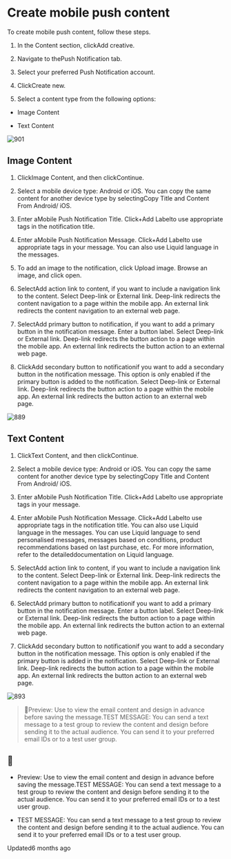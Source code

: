 # Create mobile push content

To create mobile push content, follow these steps.

1. In the Content section, clickAdd creative.

2. Navigate to thePush Notification tab.

3. Select your preferred Push Notification account.

4. ClickCreate new.

5. Select a content type from the following options:

- Image Content

- Text Content

![901](https://files.readme.io/1c423c1-UoODQvrbGUkFVFgvExzqj6h2zN63oUv9OA.png)

## Image Content

1. ClickImage Content, and then clickContinue.

2. Select a mobile device type: Android or iOS. You can copy the same content for another device type by selectingCopy Title and Content From Android/ iOS.

3. Enter aMobile Push Notification Title. Click+Add Labelto use appropriate tags in the notification title.

4. Enter aMobile Push Notification Message. Click+Add Labelto use appropriate tags in your message. You can also use Liquid language in the messages.

5. To add an image to the notification, click Upload image. Browse an image, and click open.

6. SelectAdd action link to content, if you want to include a navigation link to the content. Select  Deep-link or External link. Deep-link redirects the content navigation to a page within the mobile app. An external link redirects the content navigation to an external web page.

7. SelectAdd primary button to notification, if you want to add a primary button in the notification message. Enter a button label. Select  Deep-link or External link. Deep-link redirects the button action to a page within the mobile app. An external link redirects the button action to an external web page.

8. ClickAdd secondary button to notificationif you want to add a secondary button in the notification message. This option is only enabled if the primary button is added to the notification. Select  Deep-link or External link. Deep-link redirects the button action to a page within the mobile app. An external link redirects the button action to an external web page.

![889](https://files.readme.io/973fa35-_5e9NRm6Os85cnvmE-d6QxjvSDc-AJdZqw.png)

## Text Content

1. ClickText Content, and then clickContinue.

2. Select a mobile device type: Android or iOS. You can copy the same content for another device type by selectingCopy Title and Content From Android/ iOS.

3. Enter aMobile Push Notification Title. Click+Add Labelto use appropriate tags in your message.

4. Enter aMobile Push Notification Message. Click+Add Labelto use appropriate tags in the notification title. You can also use Liquid language in the messages. You can use Liquid language to send personalised messages, messages based on conditions, product recommendations based on last purchase, etc. For more information, refer to the detaileddocumentation on Liquid language.

5. SelectAdd action link to content, if you want to include a navigation link to the content. Select  Deep-link or External link. Deep-link redirects the content navigation to a page within the mobile app. An external link redirects the content navigation to an external web page.

6. SelectAdd primary button to notificationif you want to add a primary button in the notification message. Enter a button label. Select  Deep-link or External link. Deep-link redirects the button action to a page within the mobile app. An external link redirects the button action to an external web page.

7. ClickAdd secondary button to notificationif you want to add a secondary button in the notification message. This option is only enabled if the primary button is added in the notification. Select  Deep-link or External link. Deep-link redirects the button action to a page within the mobile app. An external link redirects the button action to an external web page.

![893](https://files.readme.io/a6e4711-P5nAQwMUEs3cFewUhh8DLn-2-HDkzmy2Xw.png)

> 📘Preview:  Use to view the email content and design in advance before saving the message.TEST MESSAGE: You can send a text message to a test group to review the content and design before sending it to the actual audience. You can send it to your preferred email IDs or to a test user group.

## 📘

- Preview:  Use to view the email content and design in advance before saving the message.TEST MESSAGE: You can send a text message to a test group to review the content and design before sending it to the actual audience. You can send it to your preferred email IDs or to a test user group.

- TEST MESSAGE: You can send a text message to a test group to review the content and design before sending it to the actual audience. You can send it to your preferred email IDs or to a test user group.

Updated6 months ago